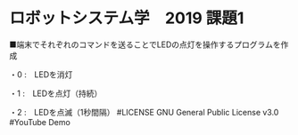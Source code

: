 # ロボットシステム学　2019 課題1
 ■端末でそれぞれのコマンドを送ることでLEDの点灯を操作するプログラムを作成
 
 ・0 :　LEDを消灯
 
 ・1 :　LEDを点灯（持続）
 
 ・2 :　LEDを点滅（1秒間隔）
#LICENSE
 GNU General Public License v3.0
 #YouTube Demo
 
